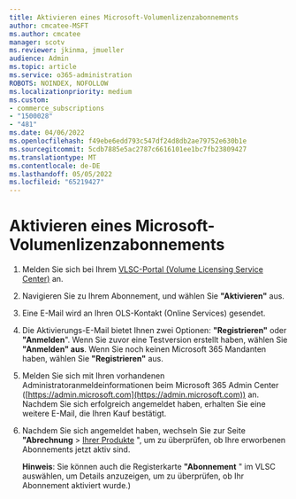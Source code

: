 ```yaml
---
title: Aktivieren eines Microsoft-Volumenlizenzabonnements
author: cmcatee-MSFT
ms.author: cmcatee
manager: scotv
ms.reviewer: jkinma, jmueller
audience: Admin
ms.topic: article
ms.service: o365-administration
ROBOTS: NOINDEX, NOFOLLOW
ms.localizationpriority: medium
ms.custom:
- commerce_subscriptions
- "1500028"
- "481"
ms.date: 04/06/2022
ms.openlocfilehash: f49ebe6edd793c547df24d8db2ae79752e630b1e
ms.sourcegitcommit: 5cdb7885e5ac2787c6616101ee1bc7fb23809427
ms.translationtype: MT
ms.contentlocale: de-DE
ms.lasthandoff: 05/05/2022
ms.locfileid: "65219427"
---
```

# <a name="activating-a-microsoft-volume-license-subscription"></a>Aktivieren eines Microsoft-Volumenlizenzabonnements

1. Melden Sie sich bei Ihrem [VLSC-Portal (Volume Licensing Service Center)](https://go.microsoft.com/fwlink/p/?LinkId=329762) an.
2. Navigieren Sie zu Ihrem Abonnement, und wählen Sie **"Aktivieren"** aus.
3. Eine E-Mail wird an Ihren OLS-Kontakt (Online Services) gesendet.
4. Die Aktivierungs-E-Mail bietet Ihnen zwei Optionen: **"Registrieren"** oder **"Anmelden**". Wenn Sie zuvor eine Testversion erstellt haben, wählen Sie **"Anmelden" aus**. Wenn Sie noch keinen Microsoft 365 Mandanten haben, wählen Sie **"Registrieren"** aus.
5. Melden Sie sich mit Ihren vorhandenen Administratoranmeldeinformationen beim Microsoft 365 Admin Center ([https://admin.microsoft.com](https://admin.microsoft.com)) an. Nachdem Sie sich erfolgreich angemeldet haben, erhalten Sie eine weitere E-Mail, die Ihren Kauf bestätigt.
6. Nachdem Sie sich angemeldet haben, wechseln Sie zur Seite **"Abrechnung** \> [Ihrer Produkte](https://go.microsoft.com/fwlink/p/?linkid=842054) ", um zu überprüfen, ob Ihre erworbenen Abonnements jetzt aktiv sind. 

    **Hinweis**: Sie können auch die Registerkarte **"Abonnement** " im VLSC auswählen, um Details anzuzeigen, um zu überprüfen, ob Ihr Abonnement aktiviert wurde.)
